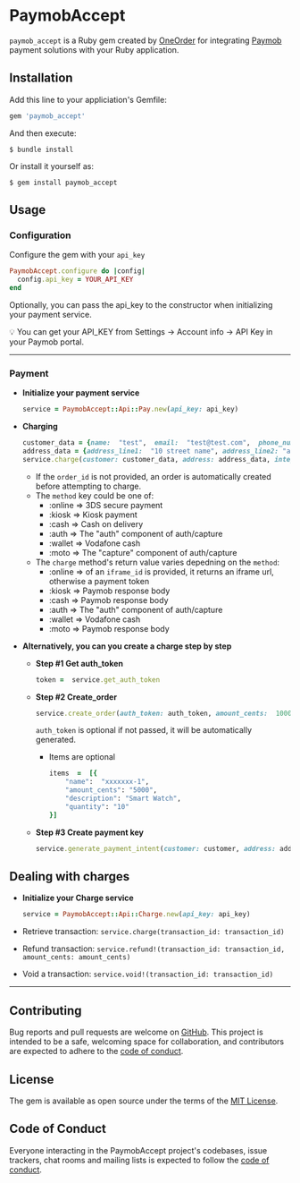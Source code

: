 # PaymobAccept

`paymob_accept` is a Ruby gem created by [OneOrder](https://www.oneorder.net/) for integrating [Paymob](https://paymob.com/en) payment solutions with your Ruby application.

## Installation

Add this line to your appliciation's Gemfile:

```ruby
gem 'paymob_accept'
```

And then execute:

`$ bundle install`

Or install it yourself as:

`$ gem install paymob_accept`

## Usage

### Configuration

Configure the gem with your `api_key`

```ruby
PaymobAccept.configure do |config|
  config.api_key = YOUR_API_KEY
end
```

Optionally, you can pass the api_key to the constructor when initializing your payment service.

:bulb: You can get your API_KEY from Settings -> Account info -> API Key in your Paymob portal.

---

### Payment

- **Initialize your payment service**

  ```ruby
  service = PaymobAccept::Api::Pay.new(api_key: api_key)
  ```

- **Charging**

  ```ruby
  customer_data = {name:  "test",  email:  "test@test.com",  phone_number:  "01000000000"}
  address_data = {address_line1:  "10 street name", address_line2: "apt x. floor x",  region: "region", city: "Cairo", country: "EG"}
  service.charge(customer: customer_data, address: address_data, integration_id: 'xxxxx', method: :online, iframe_id: 'xxxxx', amount_cents: 1000, amount_currency: 'EGP', order_id: order_id)
  ```

  - If the `order_id` is not provided, an order is automatically created before attempting to charge.
  - The `method` key could be one of: 
    - :online => 3DS secure payment 
    - :kiosk => Kiosk payment
    - :cash => Cash on delivery
    - :auth => The "auth" component of auth/capture
    - :wallet => Vodafone cash
    - :moto => The "capture" component of auth/capture
  - The `charge` method's return value varies depedning on the `method`:
    - :online => of an `iframe_id` is provided, it returns an iframe url, otherwise a payment token
    - :kiosk => Paymob response body
    - :cash => Paymob response body
    - :auth => The "auth" component of auth/capture
    - :wallet => Vodafone cash
    - :moto => Paymob response body
  
- **Alternatively, you can you create a charge step by step**

  - **Step #1 Get auth_token**

    ```ruby
    token =  service.get_auth_token
    ```

  - **Step #2 Create_order**

    ```ruby
    service.create_order(auth_token: auth_token, amount_cents:  1000,  amount_currency:  'EGP', items:  [])
    ```

    `auth_token` is optional if not passed, it will be automatically generated.

    - Items are optional

      ```ruby
      items  =  [{
          "name":  "xxxxxxx-1",
          "amount_cents": "5000",
          "description": "Smart Watch",
          "quantity": "10"
      }]
      ```

  - **Step #3 Create payment key**

    ```ruby
    service.generate_payment_intent(customer: customer, address: address, integration_id: "xxxxx", amount_cents: amount_cents, amount_currency: "EGP", iframe_id: "xxxxxx", order_id: "xxxxxx")
    ```

## Dealing with charges

- **Initialize your Charge service**

  ```ruby
  service = PaymobAccept::Api::Charge.new(api_key: api_key)
  ```

- Retrieve transaction: `service.charge(transaction_id: transaction_id)`
- Refund transaction: `service.refund!(transaction_id: transaction_id, amount_cents: amount_cents)`
- Void a transaction: `service.void!(transaction_id: transaction_id)`

---

## Contributing

Bug reports and pull requests are welcome on [GitHub](https://github.com/oneorder-tech/paymob).
This project is intended to be a safe, welcoming space for collaboration, and contributors are expected to adhere to the [code of conduct](https://github.com/oneorder-tech/paymob/blob/master/CODE_OF_CONDUCT.md).

## License

The gem is available as open source under the terms of the [MIT License](https://opensource.org/licenses/MIT).

## Code of Conduct

Everyone interacting in the PaymobAccept project's codebases, issue trackers, chat rooms and mailing lists is expected to follow the [code of conduct](https://github.com/oneorder-tech/paymob/blob/master/CODE_OF_CONDUCT.md).

